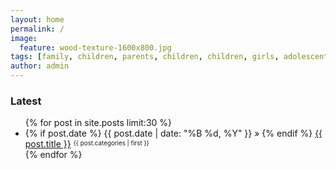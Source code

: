 ```yaml
---
layout: home
permalink: /
image:
  feature: wood-texture-1600x800.jpg
tags: [family, children, parents, children, children, girls, adolescents, child, care, education, education, health, child care, learning, maternal care, matenality, school, homework, money, finances, home, manage, house, baby, baby, life, home care, learning, fashion, personal care, exercise, homework, school, illness, diseases]
author: admin
---
```

<!-- {% assign category_name = "life" %}
  {% include latest-posts-list-by-category.html %}

{% assign category_name = "business" %}
  {% include latest-posts-list-by-category.html %}
{% include latest-posts-list.html %}
 -->

 <style>
.supcategory {
font-size: 70%;
position: relative;
bottom: 0.3em;
}
</style>
 <h3>Latest</h3>
<ul>
{% for post in site.posts limit:30 %}
<li>
{% if post.date %}
<span>{{ post.date | date: "%B %d, %Y" }}</span> &raquo;
{% endif %}
<a href="{{ site.url }}{{ post.url }}">{{ post.title }}</a>
<span class="supcategory">{{ post.categories | first }}</span>
</li>
{% endfor %}
</ul>
